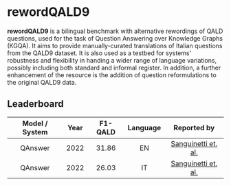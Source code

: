 # rewordQALD9

**rewordQALD9** is a bilingual benchmark with alternative rewordings of QALD questions, used for the task of Question Answering over Knowledge Graphs (KGQA). It aims to provide manually-curated translations of Italian questions from the QALD9 dataset. It is also used as a testbed for systems' robustness and flexibility in handing a wider range of language variations, possibly including both standard and informal register. In addition, a further enhancement of the resource is the addition of question reformulations to the original QALD9 data.

## Leaderboard 


| Model / System |Year  | F1-QALD | Language |                         Reported by                          |
|:--------------:|:----:|:-------:|:--------:|:------------------------------------------------------------:|
|     QAnswer    | 2022 |  31.86  |    EN    |     [Sanguinetti et. al.](https://ceur-ws.org/Vol-3235/paper7.pdf)     |
|     QAnswer    | 2022 |  26.03  |    IT     | [Sanguinetti et. al.](https://ceur-ws.org/Vol-3235/paper7.pdf) |

